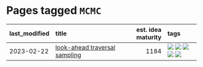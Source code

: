 # Pages tagged `MCMC`

|last_modified|title|est. idea maturity|tags
|:---|:---|---:|:---|
|2023-02-22|[look-ahead traversal sampling](../look-ahead-traversal-sampling.md)|1184|[![](https://img.shields.io/badge/tag-MCMC-d7de4b)](../tags/MCMC.md) [![](https://img.shields.io/badge/tag-animation-12f6d5)](../tags/animation.md) [![](https://img.shields.io/badge/tag-control-e54ba1)](../tags/control.md) [![](https://img.shields.io/badge/tag-experimental-ff6770)](../tags/experimental.md) [![](https://img.shields.io/badge/tag-image_generation-a68128)](../tags/image_generation.md)|